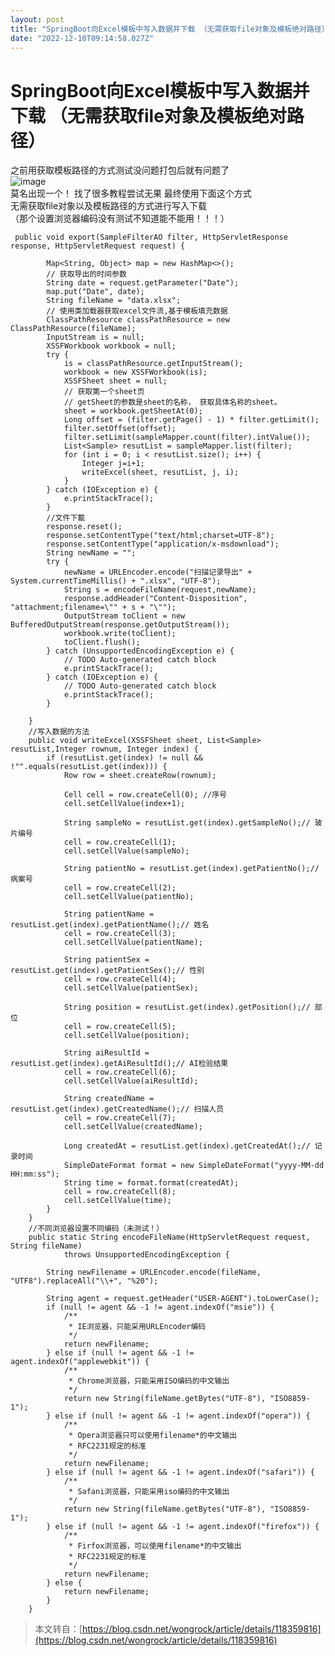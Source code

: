 ```yaml
---
layout: post
title: "SpringBoot向Excel模板中写入数据并下载 （无需获取file对象及模板绝对路径）"
date: "2022-12-10T09:14:58.027Z"
---
```

SpringBoot向Excel模板中写入数据并下载 （无需获取file对象及模板绝对路径）
==============================================

之前用获取模板路径的方式测试没问题打包后就有问题了  
![image](https://img2023.cnblogs.com/blog/2807330/202212/2807330-20221210112422927-2127601542.png)  
莫名出现一个！ 找了很多教程尝试无果 最终使用下面这个方式  
无需获取file对象以及模板路径的方式进行写入下载  
（那个设置浏览器编码没有测试不知道能不能用！！！）

     public void export(SampleFilterAO filter, HttpServletResponse response, HttpServletRequest request) {
    
            Map<String, Object> map = new HashMap<>();
            // 获取导出的时间参数
            String date = request.getParameter("Date");
            map.put("Date", date);
            String fileName = "data.xlsx";
            // 使用类加载器获取excel文件流,基于模板填充数据
            ClassPathResource classPathResource = new ClassPathResource(fileName);
            InputStream is = null;
            XSSFWorkbook workbook = null;
            try {
                is = classPathResource.getInputStream();
                workbook = new XSSFWorkbook(is);
                XSSFSheet sheet = null;
                // 获取第一个sheet页
                // getSheet的参数是sheet的名称， 获取具体名称的sheet。
                sheet = workbook.getSheetAt(0);
                Long offset = (filter.getPage() - 1) * filter.getLimit();
                filter.setOffset(offset);
                filter.setLimit(sampleMapper.count(filter).intValue());
                List<Sample> resutList = sampleMapper.list(filter);
                for (int i = 0; i < resutList.size(); i++) {
                    Integer j=i+1;
                    writeExcel(sheet, resutList, j, i);
                }
            } catch (IOException e) {
                e.printStackTrace();
            }
            //文件下載
            response.reset();
            response.setContentType("text/html;charset=UTF-8");
            response.setContentType("application/x-msdownload");
            String newName = "";
            try {
                newName = URLEncoder.encode("扫描记录导出" + System.currentTimeMillis() + ".xlsx", "UTF-8");
                String s = encodeFileName(request,newName);
                response.addHeader("Content-Disposition", "attachment;filename=\"" + s + "\"");
                OutputStream toClient = new BufferedOutputStream(response.getOutputStream());
                workbook.write(toClient);
                toClient.flush();
            } catch (UnsupportedEncodingException e) {
                // TODO Auto-generated catch block
                e.printStackTrace();
            } catch (IOException e) {
                // TODO Auto-generated catch block
                e.printStackTrace();
            }
    
        }
    	//写入数据的方法
        public void writeExcel(XSSFSheet sheet, List<Sample> resutList,Integer rownum, Integer index) {
            if (resutList.get(index) != null && !"".equals(resutList.get(index))) {
                Row row = sheet.createRow(rownum);
    
                Cell cell = row.createCell(0); //序号
                cell.setCellValue(index+1);
    
                String sampleNo = resutList.get(index).getSampleNo();// 玻片编号
                cell = row.createCell(1);
                cell.setCellValue(sampleNo);
    
                String patientNo = resutList.get(index).getPatientNo();// 病案号
                cell = row.createCell(2);
                cell.setCellValue(patientNo);
    
                String patientName = resutList.get(index).getPatientName();// 姓名
                cell = row.createCell(3);
                cell.setCellValue(patientName);
    
                String patientSex = resutList.get(index).getPatientSex();// 性别
                cell = row.createCell(4);
                cell.setCellValue(patientSex);
    
                String position = resutList.get(index).getPosition();// 部位
                cell = row.createCell(5);
                cell.setCellValue(position);
    
                String aiResultId = resutList.get(index).getAiResultId();// AI检验结果
                cell = row.createCell(6);
                cell.setCellValue(aiResultId);
    
                String createdName = resutList.get(index).getCreatedName();// 扫描人员
                cell = row.createCell(7);
                cell.setCellValue(createdName);
    
                Long createdAt = resutList.get(index).getCreatedAt();// 记录时间
                SimpleDateFormat format = new SimpleDateFormat("yyyy-MM-dd HH:mm:ss");
                String time = format.format(createdAt);
                cell = row.createCell(8);
                cell.setCellValue(time);
            }
        }
    	//不同浏览器设置不同编码（未测试！）
        public static String encodeFileName(HttpServletRequest request, String fileName)
                throws UnsupportedEncodingException {
    
            String newFilename = URLEncoder.encode(fileName, "UTF8").replaceAll("\\+", "%20");
    
            String agent = request.getHeader("USER-AGENT").toLowerCase();
            if (null != agent && -1 != agent.indexOf("msie")) {
                /**
                 * IE浏览器，只能采用URLEncoder编码
                 */
                return newFilename;
            } else if (null != agent && -1 != agent.indexOf("applewebkit")) {
                /**
                 * Chrome浏览器，只能采用ISO编码的中文输出
                 */
                return new String(fileName.getBytes("UTF-8"), "ISO8859-1");
            } else if (null != agent && -1 != agent.indexOf("opera")) {
                /**
                 * Opera浏览器只可以使用filename*的中文输出
                 * RFC2231规定的标准
                 */
                return newFilename;
            } else if (null != agent && -1 != agent.indexOf("safari")) {
                /**
                 * Safani浏览器，只能采用iso编码的中文输出
                 */
                return new String(fileName.getBytes("UTF-8"), "ISO8859-1");
            } else if (null != agent && -1 != agent.indexOf("firefox")) {
                /**
                 * Firfox浏览器，可以使用filename*的中文输出
                 * RFC2231规定的标准
                 */
                return newFilename;
            } else {
                return newFilename;
            }
        }
    

> 本文转自：[https://blog.csdn.net/wongrock/article/details/118359816](https://blog.csdn.net/wongrock/article/details/118359816)